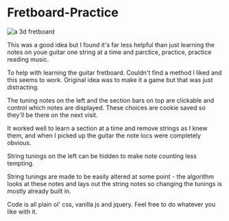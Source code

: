 # Fretboard-Practice

![a 3d fretboard](https://kellycode.github.io/Fretboard-Practice/screen_shot.jpg)

This was a good idea but I found it's far less helpful than just learning the notes on youe guitar one string at a time and parctice, practice, practice reading music.

To help with learning the guitar fretboard.  Couldn't find a method I liked and this seems to work.  Original idea was to make it a game but that was just distracting.

The tuning notes on the left and the section bars on top are clickable and control which notes are displayed.
These choices are cookie saved so they'll be there on the next visit.

It worked well to learn a section at a time and remove strings as I knew them, and when I picked up the guitar the note locs were completely obvious.

String tunings on the left can be hidden to make note counting less tempting.

String tunings are made to be easily altered at some point - the algorithm looks at these notes and lays out the string notes so changing the tunings is mostly already built in.

Code is all plain ol' css, vanilla js and jquery.  Feel free to do whatever you like with it.
